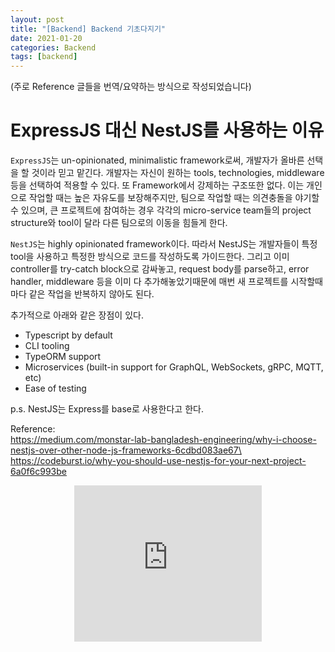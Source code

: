 ```yaml
---
layout: post
title: "[Backend] Backend 기초다지기"
date: 2021-01-20
categories: Backend
tags: [backend]
---
```

(주로 Reference 글들을 번역/요약하는 방식으로 작성되었습니다)

# ExpressJS 대신 NestJS를 사용하는 이유
`ExpressJS`는 un-opinionated, minimalistic framework로써, 개발자가 올바른 선택을 할 것이라 믿고 맡긴다. 개발자는 자신이 원하는 tools, technologies, middleware 등을 선택하여 적용할 수 있다. 또 Framework에서 강제하는 구조또한 없다. 이는 개인으로 작업할 때는 높은 자유도를 보장해주지만, 팀으로 작업할 때는 의견충돌을 야기할 수 있으며, 큰 프로젝트에 참여하는 경우 각각의 micro-service team들의 project structure와 tool이 달라 다른 팀으로의 이동을 힘들게 한다.

`NestJS`는 highly opinionated framework이다. 따라서 NestJS는 개발자들이 특정 tool을 사용하고 특정한 방식으로 코드를 작성하도록 가이드한다. 그리고 이미 controller를 try-catch block으로 감싸놓고, request body를 parse하고, error handler, middleware 등을 이미 다 추가해놓았기때문에 매번 새 프로젝트를 시작할때마다 같은 작업을 반복하지 않아도 된다. 

추가적으로 아래와 같은 장점이 있다.
- Typescript by default
- CLI tooling
- TypeORM support
- Microservices (built-in support for GraphQL, WebSockets, gRPC, MQTT, etc)
- Ease of testing

p.s. NestJS는 Express를 base로 사용한다고 한다.

Reference:\
https://medium.com/monstar-lab-bangladesh-engineering/why-i-choose-nestjs-over-other-node-js-frameworks-6cdbd083ae67\
https://codeburst.io/why-you-should-use-nestjs-for-your-next-project-6a0f6c993be


<style>
  .responsive-wrap{ display:flex; justify-content:center;}
</style>
<div class="responsive-wrap">
  <iframe width="300" height="250" allowtransparency="true" src="https://tab2.clickmon.co.kr/pop/wp_ad_300.php?PopAd=CM_M_1003067%7C%5E%7CCM_A_1086005%7C%5E%7CAdver_M_1046207&mon_rf=REFERRER_URL" frameborder="0" scrolling="no"></iframe>
</div>